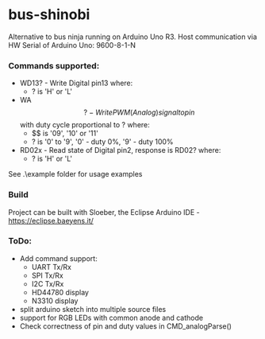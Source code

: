 # bus-shinobi
Alternative to bus ninja running on Arduino Uno R3.
Host communication via HW Serial of Arduino Uno: 9600-8-1-N

### Commands supported:
* WD13? - Write Digital pin13 where:
	* ? is 'H' or 'L'
* WA$$? - Write PWM (Analog) signal to pin $$ with duty cycle proportional to ? where:
	* $$ is '09', '10' or '11'
	* ? is '0' to '9', '0' - duty 0%, '9' - duty 100%
* RD02x - Read state of Digital pin2, response is RD02? where:
    * ? is 'H' or 'L'

See .\example folder for usage examples

### Build
Project can be built with Sloeber, the Eclipse Arduino IDE - https://eclipse.baeyens.it/

### ToDo:
* Add command support:
	* UART Tx/Rx
	* SPI Tx/Rx
	* I2C Tx/Rx
	* HD44780 display
	* N3310 display
* split arduino sketch into multiple source files
* support for RGB LEDs with common anode and cathode
* Check correctness of pin and duty values in CMD_analogParse()


